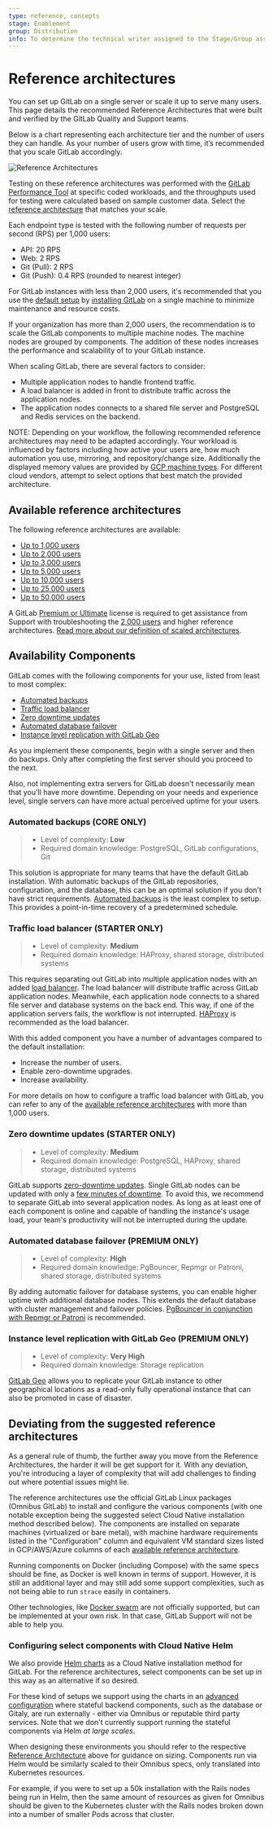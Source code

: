 ```yaml
---
type: reference, concepts
stage: Enablement
group: Distribution
info: To determine the technical writer assigned to the Stage/Group associated with this page, see https://about.gitlab.com/handbook/engineering/ux/technical-writing/#assignments
---
```


# Reference architectures

You can set up GitLab on a single server or scale it up to serve many users.
This page details the recommended Reference Architectures that were built and
verified by the GitLab Quality and Support teams.

Below is a chart representing each architecture tier and the number of users
they can handle. As your number of users grow with time, it’s recommended that
you scale GitLab accordingly.

![Reference Architectures](img/reference-architectures.png)
<!-- Internal link: https://docs.google.com/spreadsheets/d/1obYP4fLKkVVDOljaI3-ozhmCiPtEeMblbBKkf2OADKs/edit#gid=1403207183 -->

Testing on these reference architectures was performed with the
[GitLab Performance Tool](https://gitlab.com/gitlab-org/quality/performance)
at specific coded workloads, and the throughputs used for testing were
calculated based on sample customer data. Select the
[reference architecture](#available-reference-architectures) that matches your scale.

Each endpoint type is tested with the following number of requests per second (RPS)
per 1,000 users:

- API: 20 RPS
- Web: 2 RPS
- Git (Pull): 2 RPS
- Git (Push): 0.4 RPS (rounded to nearest integer)

For GitLab instances with less than 2,000 users, it's recommended that you use
the [default setup](#automated-backups) by
[installing GitLab](../../install/README.md) on a single machine to minimize
maintenance and resource costs.

If your organization has more than 2,000 users, the recommendation is to scale the
GitLab components to multiple machine nodes. The machine nodes are grouped by
components. The addition of these nodes increases the performance and
scalability of to your GitLab instance.

When scaling GitLab, there are several factors to consider:

- Multiple application nodes to handle frontend traffic.
- A load balancer is added in front to distribute traffic across the application nodes.
- The application nodes connects to a shared file server and PostgreSQL and Redis services on the backend.

NOTE:
Depending on your workflow, the following recommended reference architectures
may need to be adapted accordingly. Your workload is influenced by factors
including how active your users are, how much automation you use, mirroring,
and repository/change size. Additionally the displayed memory values are
provided by [GCP machine types](https://cloud.google.com/compute/docs/machine-types).
For different cloud vendors, attempt to select options that best match the
provided architecture.

## Available reference architectures

The following reference architectures are available:

- [Up to 1,000 users](1k_users.md)
- [Up to 2,000 users](2k_users.md)
- [Up to 3,000 users](3k_users.md)
- [Up to 5,000 users](5k_users.md)
- [Up to 10,000 users](10k_users.md)
- [Up to 25,000 users](25k_users.md)
- [Up to 50,000 users](50k_users.md)

A GitLab [Premium or Ultimate](https://about.gitlab.com/pricing/#self-managed) license is required
to get assistance from Support with troubleshooting the [2,000 users](2k_users.md)
and higher reference architectures.
[Read more about our definition of scaled architectures](https://about.gitlab.com/support/#definition-of-scaled-architecture).

## Availability Components

GitLab comes with the following components for your use, listed from least to
most complex:

- [Automated backups](#automated-backups)
- [Traffic load balancer](#traffic-load-balancer)
- [Zero downtime updates](#zero-downtime-updates)
- [Automated database failover](#automated-database-failover)
- [Instance level replication with GitLab Geo](#instance-level-replication-with-gitlab-geo)

As you implement these components, begin with a single server and then do
backups. Only after completing the first server should you proceed to the next.

Also, not implementing extra servers for GitLab doesn't necessarily mean that you'll have
more downtime. Depending on your needs and experience level, single servers can
have more actual perceived uptime for your users.

### Automated backups **(CORE ONLY)**

> - Level of complexity: **Low**
> - Required domain knowledge: PostgreSQL, GitLab configurations, Git

This solution is appropriate for many teams that have the default GitLab installation.
With automatic backups of the GitLab repositories, configuration, and the database,
this can be an optimal solution if you don't have strict requirements.
[Automated backups](../../raketasks/backup_restore.md#configuring-cron-to-make-daily-backups)
is the least complex to setup. This provides a point-in-time recovery of a predetermined schedule.

### Traffic load balancer **(STARTER ONLY)**

> - Level of complexity: **Medium**
> - Required domain knowledge: HAProxy, shared storage, distributed systems

This requires separating out GitLab into multiple application nodes with an added
[load balancer](../load_balancer.md). The load balancer will distribute traffic
across GitLab application nodes. Meanwhile, each application node connects to a
shared file server and database systems on the back end. This way, if one of the
application servers fails, the workflow is not interrupted.
[HAProxy](https://www.haproxy.org/) is recommended as the load balancer.

With this added component you have a number of advantages compared
to the default installation:

- Increase the number of users.
- Enable zero-downtime upgrades.
- Increase availability.

For more details on how to configure a traffic load balancer with GitLab, you can refer
to any of the [available reference architectures](#available-reference-architectures) with more than 1,000 users.

### Zero downtime updates **(STARTER ONLY)**

> - Level of complexity: **Medium**
> - Required domain knowledge: PostgreSQL, HAProxy, shared storage, distributed systems

GitLab supports [zero-downtime updates](https://docs.gitlab.com/omnibus/update/#zero-downtime-updates).
Single GitLab nodes can be updated with only a [few minutes of downtime](https://docs.gitlab.com/omnibus/update/README.html#single-node-deployment).
To avoid this, we recommend to separate GitLab into several application nodes.
As long as at least one of each component is online and capable of handling the instance's usage load, your team's productivity will not be interrupted during the update.

### Automated database failover **(PREMIUM ONLY)**

> - Level of complexity: **High**
> - Required domain knowledge: PgBouncer, Repmgr or Patroni, shared storage, distributed systems

By adding automatic failover for database systems, you can enable higher uptime
with additional database nodes. This extends the default database with
cluster management and failover policies.
[PgBouncer in conjunction with Repmgr or Patroni](../postgresql/replication_and_failover.md)
is recommended.

### Instance level replication with GitLab Geo **(PREMIUM ONLY)**

> - Level of complexity: **Very High**
> - Required domain knowledge: Storage replication

[GitLab Geo](../geo/index.md) allows you to replicate your GitLab
instance to other geographical locations as a read-only fully operational instance
that can also be promoted in case of disaster.

## Deviating from the suggested reference architectures

As a general rule of thumb, the further away you move from the Reference Architectures,
the harder it will be get support for it. With any deviation, you're introducing
a layer of complexity that will add challenges to finding out where potential
issues might lie.

The reference architectures use the official GitLab Linux packages (Omnibus
GitLab) to install and configure the various components (with one notable exception being the suggested select Cloud Native installation method described below). The components are
installed on separate machines (virtualized or bare metal), with machine hardware
requirements listed in the "Configuration" column and equivalent VM standard sizes listed
in GCP/AWS/Azure columns of each [available reference architecture](#available-reference-architectures).

Running components on Docker (including Compose) with the same specs should be fine, as Docker is well known in terms of support.
However, it is still an additional layer and may still add some support complexities, such as not being able to run `strace` easily in containers.

Other technologies, like [Docker swarm](https://docs.docker.com/engine/swarm/)
are not officially supported, but can be implemented at your own risk. In that
case, GitLab Support will not be able to help you.

### Configuring select components with Cloud Native Helm

We also provide [Helm charts](https://docs.gitlab.com/charts/) as a Cloud Native installation
method for GitLab. For the reference architectures, select components can be set up in this
way as an alternative if so desired.

For these kind of setups we support using the charts in an [advanced configuration](https://docs.gitlab.com/charts/#advanced-configuration)
where stateful backend components, such as the database or Gitaly, are run externally - either
via Omnibus or reputable third party services. Note that we don't currently support running the
stateful components via Helm _at large scales_.

When designing these environments you should refer to the respective [Reference Architecture](#available-reference-architectures)
above for guidance on sizing. Components run via Helm would be similarly scaled to their Omnibus
specs, only translated into Kubernetes resources.

For example, if you were to set up a 50k installation with the Rails nodes being run in Helm,
then the same amount of resources as given for Omnibus should be given to the Kubernetes
cluster with the Rails nodes broken down into a number of smaller Pods across that cluster.
